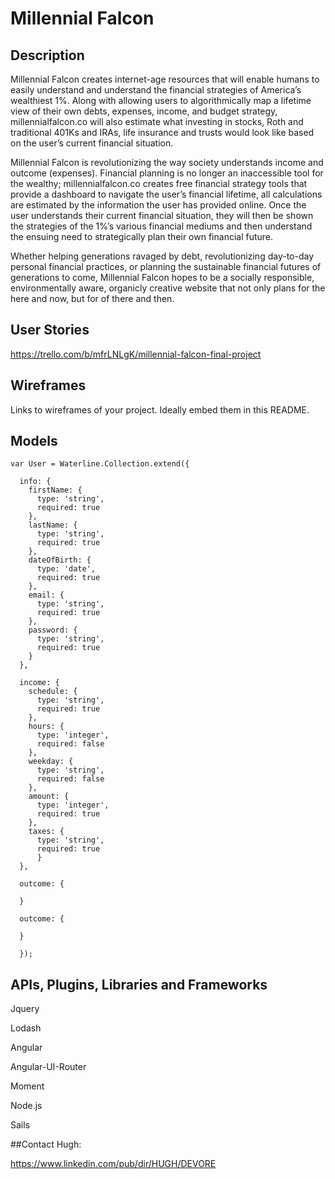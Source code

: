 # Millennial Falcon

## Description

Millennial Falcon creates internet-age resources that will enable humans to easily understand and understand the financial strategies of America’s wealthiest 1%. Along with allowing users to algorithmically map a lifetime view of their own debts, expenses, income, and budget strategy, millennialfalcon.co will also estimate what investing in stocks, Roth and traditional 401Ks and IRAs, life insurance and trusts would look like based on the user’s current financial situation.

Millennial Falcon is revolutionizing the way society understands income and outcome (expenses). Financial planning is no longer an inaccessible tool for the wealthy; millennialfalcon.co creates free financial strategy tools that provide a dashboard to navigate the user’s financial lifetime, all calculations are estimated by the information the user has provided online. Once the user understands their current financial situation, they will then be shown the strategies of the 1%’s various financial mediums and then understand the ensuing need to strategically plan their own financial future.

Whether helping generations ravaged by debt, revolutionizing day-to-day personal financial practices, or planning the sustainable financial futures of generations to come, Millennial Falcon hopes to be a socially responsible, environmentally aware, organicly creative website that not only plans for the here and now, but for of there and then.

## User Stories

https://trello.com/b/mfrLNLgK/millennial-falcon-final-project

## Wireframes

Links to wireframes of your project. Ideally embed them in this README.

## Models

    var User = Waterline.Collection.extend({
  
      info: {
        firstName: {
          type: 'string',
          required: true
        },
        lastName: {
          type: 'string',
          required: true
        },
        dateOfBirth: {
          type: 'date',
          required: true
        },
        email: {
          type: 'string',
          required: true
        },
        password: {
          type: 'string',
          required: true
        }
      },
      
      income: {
        schedule: {
          type: 'string',
          required: true
        },
        hours: {
          type: 'integer',
          required: false
        },
        weekday: {
          type: 'string',
          required: false
        },
        amount: {
          type: 'integer',
          required: true
        },
        taxes: {
          type: 'string',
          required: true
          }
      },
      
      outcome: {
        
      }
      
      outcome: {
      
      }
      
      });
      

## APIs, Plugins, Libraries and Frameworks

Jquery

Lodash

Angular

Angular-UI-Router

Moment

Node.js

Sails

##Contact Hugh:

https://www.linkedin.com/pub/dir/HUGH/DEVORE
